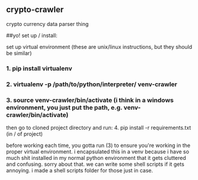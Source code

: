 ## crypto-crawler
crypto currency data parser thing

##yo! set up / install:

set up virtual environment (these are unix/linux instructions, but they should be similar)
###  1. pip install virtualenv
###  2. virtualenv -p /path/to/python/interpreter/ venv-crawler
###  3. source venv-crawler/bin/activate (i think in a windows environment, you just put the path, e.g. venv-crawler/bin/activate)
  
then go to cloned project directory and run:
  4. pip install -r requirements.txt (in / of project)
  
before working each time, you gotta run (3) to ensure you're working in the proper virtual environment. i encapsulated this in a 
venv because i have so much shit installed in my normal python environment that it gets cluttered and confusing. sorry about that. we can write some shell scripts if it gets annoying. i made a shell scripts folder for those just in case. 
  
